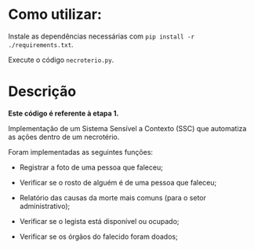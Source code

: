 # Como utilizar:

Instale as dependências necessárias com `pip install -r ./requirements.txt`.

Execute o código `necroterio.py`.


# Descrição

**Este código é referente à etapa 1.**

Implementação de um Sistema Sensível a Contexto (SSC) que automatiza as ações dentro de um necrotério. 

Foram implementadas as seguintes funções:

- Registrar a foto de uma pessoa que faleceu;

- Verificar se o rosto de alguém é de uma pessoa que faleceu;

- Relatório das causas da morte mais comuns (para o setor administrativo);

- Verificar se o legista está disponível ou ocupado;

- Verificar se os órgãos do falecido foram doados;
